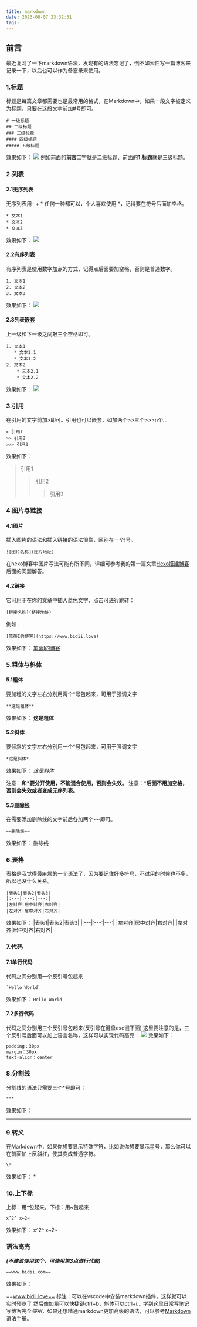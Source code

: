```yaml
---
title: markdown
date: 2023-08-07 23:32:51
tags:
---
```

## 前言
最近复习了一下markdown语法，发现有的语法忘记了，倒不如索性写一篇博客来记录一下，以后也可以作为备忘录来使用。
### 1.标题
标题是每篇文章都需要也是最常用的格式，在Markdown中，如果一段文字被定义为标题，只要在这段文字前加#号即可。
```
# 一级标题
## 二级标题
### 三级标题
#### 四级标题
##### 五级标题
```
效果如下：
![](/markdown/title.png)
例如前面的**前言**二字就是二级标题、前面的**1.标题**就是三级标题。
### 2.列表
#### 2.1无序列表
无序列表用- + * 任何一种都可以，个人喜欢使用 *，记得要在符号后面加空格。
```
* 文本1
* 文本2
* 文本3
```
效果如下：
![](./markdown/c.png)

#### 2.2有序列表
有序列表是使用数字加点的方式，记得点后面要加空格，否则是普通数字。
```
1. 文本1
2. 文本2
3. 文本3
```
效果如下：
![](./markdown/b.png)

#### 2.3列表嵌套
上一级和下一级之间敲三个空格即可。
```
1. 文本1
   * 文本1.1
   * 文本1.2
2. 文本2
    * 文本2.1
    * 文本2.2
```
效果如下：
![](./markdown/a.png)

### 3.引用
在引用的文字前加>即可。引用也可以嵌套，如加两个>>三个>>>n个...
```
> 引用1
>> 引用2
>>> 引用3
```
效果如下：
> 引用1
>> 引用2
>>> 引用3


### 4.图片与链接
#### 4.1图片
插入图片的语法和插入链接的语法很像，区别在一个!号。
```
![图片名称](图片地址)
```
在hexo博客中图片写法可能有所不同，详细可参考我的第一篇文章[Hexo搭建博客](https://www.bidii.love/2023/04/23/myhexo/)后面的问题解答。
#### 4.2链接
它可用于在你的文章中插入蓝色文字，点击可进行跳转：
```
[链接名称](链接地址)
```
例如：
```
[笔蒂I的博客](https://www.bidii.love)
```
效果如下：
[笔蒂I的博客](https://www.bidii.love)

### 5.粗体与斜体
#### 5.1粗体
要加粗的文字左右分别用两个*号包起来，可用于强调文字
```
**这是粗体**
```
效果如下：
**这是粗体**
#### 5.2斜体
要倾斜的文字左右分别用一个*号包起来，可用于强调文字
```
*这是斜体*
```
效果如下：
*这是斜体*

注意：**和*要分开使用，不能混合使用，否则会失效。**
注意：***后面不用加空格，否则会失效或者变成无序列表。**
#### 5.3删除线
在需要添加删除线的文字前后各加两个~~即可。
```
~~删除线~~
```
效果如下：
~~删除线~~

### 6.表格
表格是我觉得最麻烦的一个语法了，因为要记住好多符号，不过用的时候也不多，所以也没什么关系。
```
|表头1|表头2|表头3|
|:---|:---:|---:|
|左对齐|居中对齐|右对齐|
|左对齐|居中对齐|右对齐|
```
效果如下：
|表头1|表头2|表头3|
|:---|:---:|---:|
|左对齐|居中对齐|右对齐|
|左对齐|居中对齐|右对齐|

### 7.代码
#### 7.1单行代码
代码之间分别用一个反引号包起来
```
`Hello World`
```
效果如下：
`Hello World`
#### 7.2多行代码
代码之间分别用三个反引号包起来(反引号在键盘esc键下面)
这里要注意的是，三个反引号后面可以加上语言名称，这样可以实现代码高亮：
![](./markdown/codelight.png)
效果如下：
```javascript
padding：30px
margin：30px
text-align：center
```

### 8.分割线
分割线的语法只需要三个*号即可：
```
***
```
效果如下：
***

### 9.转义
在Markdown中，如果你想要显示特殊字符，比如说你想要显示星号，那么你可以在前面加上反斜杠，使其变成普通字符。
```
\*
```
效果如下：
\*

### 10.上下标
上标：用^包起来，下标：用~包起来
```
x^2^ x~2~
```
效果如下：
x^2^ x~2~
### 语法高亮
***(不建议使用这个，可使用第3点进行代替)***
``` 
==www.bidii.com==
```
效果如下：

==www.bidii.love==
标注：可以在vscode中安装markdown插件，这样就可以实时预览了
然后像加粗可以快捷键ctrl+b，斜体可以ctrl+i...
学到这里日常写笔记写博客完全*够用*，如果还想精通markdown更加高级的语法，可以参考[Markdown语法手册](https://markdown.com.cn/)。
